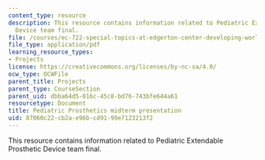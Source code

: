 ```yaml
---
content_type: resource
description: This resource contains information related to Pediatric Extendable Prosthetic
  Device team final.
file: /courses/ec-722-special-topics-at-edgerton-center-developing-world-prosthetics-spring-2010/87060c22cb2ae96bcd9199e7123213f2_MITEC_722S10_pepd_midterm.pdf
file_type: application/pdf
learning_resource_types:
- Projects
license: https://creativecommons.org/licenses/by-nc-sa/4.0/
ocw_type: OCWFile
parent_title: Projects
parent_type: CourseSection
parent_uid: dbba64d5-016c-45c8-bd76-743bfe644a61
resourcetype: Document
title: Pediatric Prosthetics midterm presentation
uid: 87060c22-cb2a-e96b-cd91-99e7123213f2
---
```

This resource contains information related to Pediatric Extendable Prosthetic Device team final.